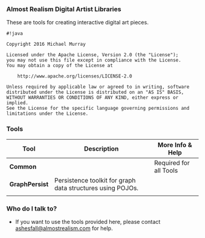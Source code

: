### Almost Realism Digital Artist Libraries ###

These are tools for creating interactive digital art pieces.


```
#!java

Copyright 2016 Michael Murray

Licensed under the Apache License, Version 2.0 (the "License");
you may not use this file except in compliance with the License.
You may obtain a copy of the License at

    http://www.apache.org/licenses/LICENSE-2.0

Unless required by applicable law or agreed to in writing, software
distributed under the License is distributed on an "AS IS" BASIS,
WITHOUT WARRANTIES OR CONDITIONS OF ANY KIND, either express or implied.
See the License for the specific language governing permissions and
limitations under the License.
```

### Tools ###

| Tool | Description | More Info & Help |
|---|---|---|
| **Common** |   | Required for all Tools |
| **GraphPersist** | Persistence toolkit for graph data structures using POJOs. |  |
|   |   |   |


### Who do I talk to? ###

* If you want to use the tools provided here, please contact ashesfall@almostrealism.com for help.